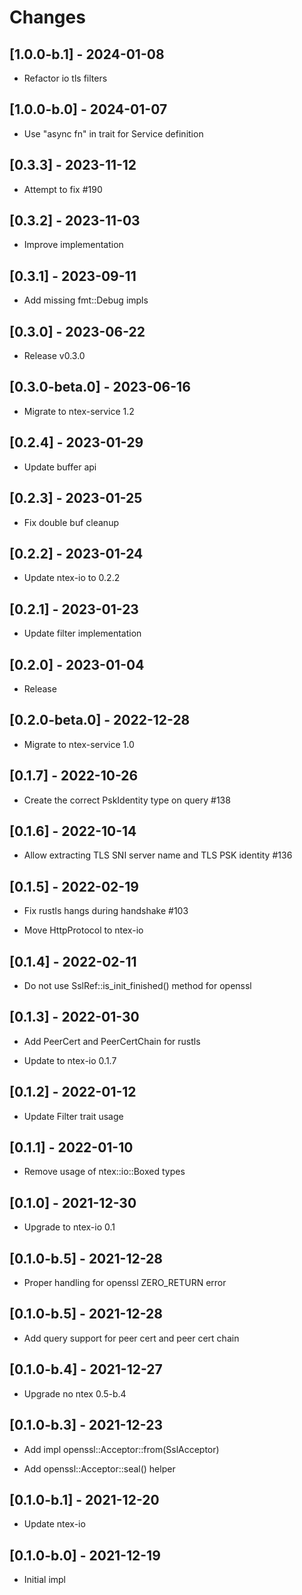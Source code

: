 # Changes

## [1.0.0-b.1] - 2024-01-08

* Refactor io tls filters

## [1.0.0-b.0] - 2024-01-07

* Use "async fn" in trait for Service definition

## [0.3.3] - 2023-11-12

* Attempt to fix #190

## [0.3.2] - 2023-11-03

* Improve implementation

## [0.3.1] - 2023-09-11

* Add missing fmt::Debug impls

## [0.3.0] - 2023-06-22

* Release v0.3.0

## [0.3.0-beta.0] - 2023-06-16

* Migrate to ntex-service 1.2

## [0.2.4] - 2023-01-29

* Update buffer api

## [0.2.3] - 2023-01-25

* Fix double buf cleanup

## [0.2.2] - 2023-01-24

* Update ntex-io to 0.2.2

## [0.2.1] - 2023-01-23

* Update filter implementation

## [0.2.0] - 2023-01-04

* Release

## [0.2.0-beta.0] - 2022-12-28

* Migrate to ntex-service 1.0

## [0.1.7] - 2022-10-26

* Create the correct PskIdentity type on query #138

## [0.1.6] - 2022-10-14

* Allow extracting TLS SNI server name and TLS PSK identity #136

## [0.1.5] - 2022-02-19

* Fix rustls hangs during handshake #103

* Move HttpProtocol to ntex-io

## [0.1.4] - 2022-02-11

* Do not use SslRef::is_init_finished() method for openssl

## [0.1.3] - 2022-01-30

* Add PeerCert and PeerCertChain for rustls

* Update to ntex-io 0.1.7

## [0.1.2] - 2022-01-12

* Update Filter trait usage

## [0.1.1] - 2022-01-10

* Remove usage of ntex::io::Boxed types

## [0.1.0] - 2021-12-30

* Upgrade to ntex-io 0.1

## [0.1.0-b.5] - 2021-12-28

* Proper handling for openssl ZERO_RETURN error

## [0.1.0-b.5] - 2021-12-28

* Add query support for peer cert and peer cert chain

## [0.1.0-b.4] - 2021-12-27

* Upgrade no ntex 0.5-b.4

## [0.1.0-b.3] - 2021-12-23

* Add impl openssl::Acceptor::from(SslAcceptor)

* Add openssl::Acceptor::seal() helper

## [0.1.0-b.1] - 2021-12-20

* Update ntex-io

## [0.1.0-b.0] - 2021-12-19

* Initial impl
